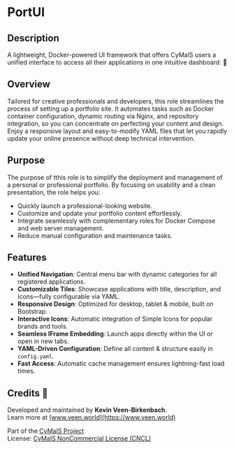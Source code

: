# PortUI

## Description

A lightweight, Docker-powered UI framework that offers CyMaIS users a unified interface to access all their applications in one intuitive dashboard. 🚀

## Overview

Tailored for creative professionals and developers, this role streamlines the process of setting up a portfolio site. It automates tasks such as Docker container configuration, dynamic routing via Nginx, and repository integration, so you can concentrate on perfecting your content and design. Enjoy a responsive layout and easy-to-modify YAML files that let you rapidly update your online presence without deep technical intervention.

## Purpose

The purpose of tthis role is to simplify the deployment and management of a personal or professional portfolio. By focusing on usability and a clean presentation, the role helps you:
- Quickly launch a professional-looking website.
- Customize and update your portfolio content effortlessly.
- Integrate seamlessly with complementary roles for Docker Compose and web server management.
- Reduce manual configuration and maintenance tasks.

## Features
- **Unified Navigation**: Central menu bar with dynamic categories for all registered applications.
- **Customizable Tiles**: Showcase applications with title, description, and icons—fully configurable via YAML.
- **Responsive Design**: Optimized for desktop, tablet & mobile, built on Bootstrap.
- **Interactive Icons**: Automatic integration of Simple Icons for popular brands and tools.
- **Seamless IFrame Embedding**: Launch apps directly within the UI or open in new tabs.
- **YAML-Driven Configuration**: Define all content & structure easily in `config.yaml`.
- **Fast Access**: Automatic cache management ensures lightning-fast load times.

## Credits 📝

Developed and maintained by **Kevin Veen-Birkenbach**.  
Learn more at [www.veen.world](https://www.veen.world)

Part of the [CyMaIS Project](https://github.com/kevinveenbirkenbach/cymais)  
License: [CyMaIS NonCommercial License (CNCL)](https://s.veen.world/cncl)
